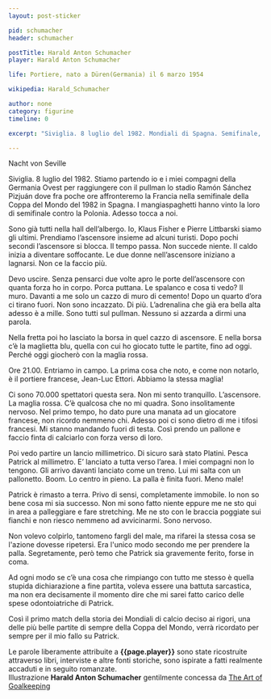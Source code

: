 ```yaml
---
layout: post-sticker

pid: schumacher
header: schumacher

postTitle: Harald Anton Schumacher
player: Harald Anton Schumacher

life: Portiere, nato a Düren(Germania) il 6 marzo 1954

wikipedia: Harald_Schumacher

author: none
category: figurine
timeline: 0

excerpt: "Siviglia. 8 luglio del 1982. Mondiali di Spagna. Semifinale, Germania Ovest contro Francia, finita ai rigori 5-4"

---
```

Nacht von Seville


Siviglia. 8 luglio del 1982. Stiamo partendo io e i miei compagni della Germania Ovest per raggiungere con il pullman lo stadio Ramón Sánchez Pizjuán dove fra poche ore affronteremo la Francia nella semifinale della Coppa del Mondo del 1982 in Spagna. I mangiaspaghetti hanno vinto la loro di semifinale contro la Polonia. Adesso tocca a noi.


Sono già tutti nella hall dell’albergo. Io, Klaus Fisher e Pierre Littbarski siamo gli ultimi. Prendiamo l’ascensore insieme ad alcuni turisti. Dopo pochi secondi l’ascensore si blocca. Il tempo passa. Non succede niente. Il caldo inizia a diventare soffocante. Le due donne nell’ascensore iniziano a lagnarsi. Non ce la faccio più.

Devo uscire. Senza pensarci due volte apro le porte dell’ascensore con quanta forza ho in corpo. Porca puttana. Le spalanco e cosa ti vedo? Il muro. Davanti a me solo un cazzo di muro di cemento! Dopo un quarto d’ora ci tirano fuori. Non sono incazzato. Di più. L’adrenalina che già era bella alta adesso è a mille. Sono tutti sul pullman. Nessuno si azzarda a dirmi una parola.

Nella fretta poi ho lasciato la borsa in quel cazzo di ascensore. E nella borsa c’è la maglietta blu, quella con cui ho giocato tutte le partite, fino ad oggi.  Perché oggi giocherò con la maglia rossa.


Ore 21.00. Entriamo in campo. La prima cosa che noto, e come non notarlo, è il portiere francese, Jean-Luc Ettori. Abbiamo la stessa maglia!

Ci sono 70.000 spettatori questa sera. Non mi sento tranquillo. L’ascensore. La maglia rossa. C’è qualcosa che no mi quadra. Sono insolitamente nervoso. Nel primo tempo, ho dato pure una manata ad un giocatore francese, non ricordo nemmeno chi. Adesso poi ci sono dietro di me i tifosi francesi. Mi stanno mandando fuori di testa. Così prendo un pallone e faccio finta di calciarlo con forza verso di loro.

Poi vedo partire un lancio millimetrico. Di sicuro sarà stato Platini. Pesca Patrick al millimetro. E’ lanciato a tutta verso l’area. I miei compagni non lo tengono. Gli arrivo davanti lanciato come un treno. Lui mi salta con un pallonetto. Boom. Lo centro in pieno. La palla è finita fuori. Meno male!


Patrick è rimasto a terra. Privo di sensi, completamente immobile. Io non so bene cosa mi sia successo. Non mi sono fatto niente eppure me ne sto qui in area a palleggiare e fare stretching. Me ne sto con le braccia poggiate sui fianchi e non riesco nemmeno ad avvicinarmi. Sono nervoso.

Non volevo colpirlo, tantomeno fargli del male, ma rifarei la stessa cosa se l'azione dovesse ripetersi. Era l'unico modo secondo me per prendere la palla. Segretamente, però temo che Patrick sia gravemente ferito, forse in coma.


Ad ogni modo se c’è una cosa che rimpiango con tutto me stesso è quella stupida dichiarazione a fine partita, voleva essere una battuta sarcastica, ma non era decisamente il momento dire che mi sarei fatto carico delle spese odontoiatriche di Patrick.


Così il primo match della storia dei Mondiali di calcio deciso ai rigori, una delle più belle partite di sempre della Coppa del Mondo, verrà ricordato per sempre per il mio fallo su Patrick.

<div class="post-disclaimer">Le parole liberamente attribuite a <b>{{page.player}}</b> sono state ricostruite attraverso libri, interviste e altre fonti storiche, sono ispirate a fatti realmente accaduti e in seguito romanzate.</div>
<div class="post-disclaimer">
Illustrazione <b>Harald Anton Schumacher</b> gentilmente concessa da <a title="Harald Anton Schumacher - The Art of Goalkeeping" href="http://theartofgoalkeeping.com/" target="_blank">The Art of Goalkeeping</a>
</div>
